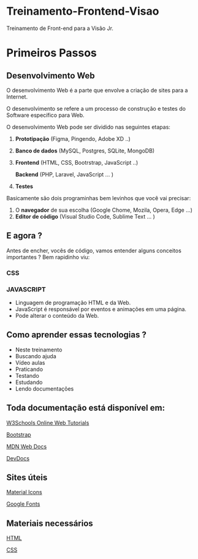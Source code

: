 # Treinamento-Frontend-Visao
Treinamento de Front-end para a Visão Jr.

# Primeiros Passos

## Desenvolvimento Web

O desenvolvimento Web é a parte que envolve a criação de sites para a Internet. 

O desenvolvimento se refere a um processo de construção e testes do Software específico para Web.

O desenvolvimento Web pode ser dividido nas seguintes etapas:

1. **Prototipação** (Figma, Pingendo, Adobe XD ..)
2. **Banco de dados** (MySQL, Postgres, SQLite, MongoDB)
3.  
   **Frontend** (HTML, CSS, Bootrstrap, JavaScript ..)
   
   **Backend** (PHP, Laravel, JavaScript ... )

4. **Testes**

Basicamente são dois programinhas bem levinhos que você vai precisar:

1. O **navegador** de sua escolha (Google Chome, Mozila, Opera, Edge ...)
2. **Editor de código** (Visual Studio Code, Sublime Text ... )

## E agora ?

Antes de encher, vocês de código, vamos entender alguns conceitos importantes ? Bem rapidinho viu:

### CSS

### JAVASCRIPT

- Linguagem de programação HTML e da Web.
- JavaScript é responsável por eventos e animações em uma página.
- Pode alterar o conteúdo da Web.

## Como aprender essas tecnologias ?

- Neste treinamento
- Buscando ajuda
- Vídeo aulas
- Praticando
- Testando
- Estudando
- Lendo documentações

## Toda documentação está disponível em:

[W3Schools Online Web Tutorials](https://www.w3schools.com)

[Bootstrap](https://getbootstrap.com)

[MDN Web Docs](https://developer.mozilla.org/pt-BR/)

[DevDocs](https://devdocs.io)

## Sites úteis

[Material Icons](https://material.io/resources/icons/?style=baseline)

[Google Fonts](https://fonts.google.com)

## Materiais necessários

[HTML](https://www.notion.so/HTML-7725766b86174aebbacf9783cf703025)

[CSS](https://www.notion.so/CSS-70b5bf1d5e6c477d9d351ccccecbaad2)

